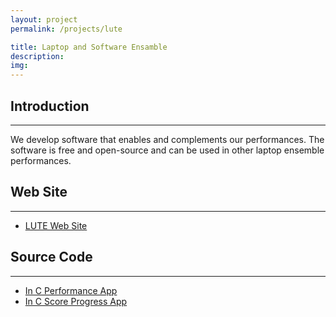 ```yaml
---
layout: project
permalink: /projects/lute

title: Laptop and Software Ensamble
description:
img:
---
```


## Introduction

---

We develop software that enables and complements our performances. The software is free and open-source and can be used in other laptop ensemble performances.

## Web Site

---

- [LUTE Web Site](https://lute.luc.edu)

## Source Code

---

- [In C Performance App](https://github.com/loyola-university-tech-ensemble/InC)
- [In C Score Progress App](https://github.com/loyola-university-tech-ensemble/in-c-score-progress)
